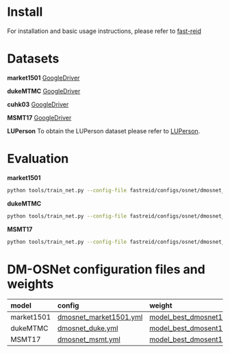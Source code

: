# Install
For installation and basic usage instructions, please refer to [fast-reid](https://github.com/JDAI-CV/fast-reid)
# Datasets
**market1501** [GoogleDriver](https://drive.google.com/file/d/0B8-rUzbwVRk0c054eEozWG9COHM/view)
<!-- [dukeMTMC](https://github.com/sxzrt/DukeMTMC-reID_evaluation) -->

**dukeMTMC** [GoogleDriver](https://drive.google.com/open?id=1jjE85dRCMOgRtvJ5RQV9-Afs-2_5dY3O)

**cuhk03** [GoogleDriver](https://drive.google.com/file/d/1gKB_n8Ofgmhru23FYRISjQR_-rCuSh3f/view?usp=sharing)

**MSMT17** [GoogleDriver](https://drive.google.com/file/d/1X12SuDvZlSr6V9gn9TXw2A7R1BYRblUH/view?usp=sharing)

**LUPerson** To obtain the LUPerson dataset please refer to [LUPerson](https://github.com/DengpanFu/LUPerson).

# Evaluation
**market1501**
```bash
python tools/train_net.py --config-file fastreid/configs/osnet/dmosnet_market1501.yml  --eval-only MODEL.WEIGHTS fastreid/saveweights/model_best_zl_osnet100.pth  MODEL.DEVICE "cuda:0
```
**dukeMTMC**
```bash
python tools/train_net.py --config-file fastreid/configs/osnet/dmosnet_duke.yml  --eval-only MODEL.WEIGHTS fastreid/saveweights/model_best_dmosent100_duke.pth  MODEL.DEVICE "cuda:0"
```
**MSMT17**
```bash
python tools/train_net.py --config-file fastreid/configs/osnet/dmosnet_msmt.yml  --eval-only MODEL.WEIGHTS fastreid/saveweights/model_best_dmosent100_msmt.pth  MODEL.DEVICE "cuda:0"
```

# DM-OSNet configuration files and weights
model|config|weight
|:---|:---|:---
|market1501|[dmosnet_market1501.yml](fastreid/configs/osnet/dmosnet_market1501.yml )|[model_best_dmosnet100_market.pth](fastreid/saveweights/model_best_dmosnet100_market.pth )
|dukeMTMC|[dmosnet_duke.yml](fastreid/configs/osnet/dmosnet_duke.yml)|[model_best_dmosent100_duke.pth](fastreid/saveweights/model_best_dmosent100_duke.pth )
|MSMT17|[dmosnet_msmt.yml](fastreid/configs/osnet/dmosnet_msmt.yml)|[model_best_dmosent100_msmt.pth](fastreid/saveweights/model_best_dmosent100_msmt.pth )
